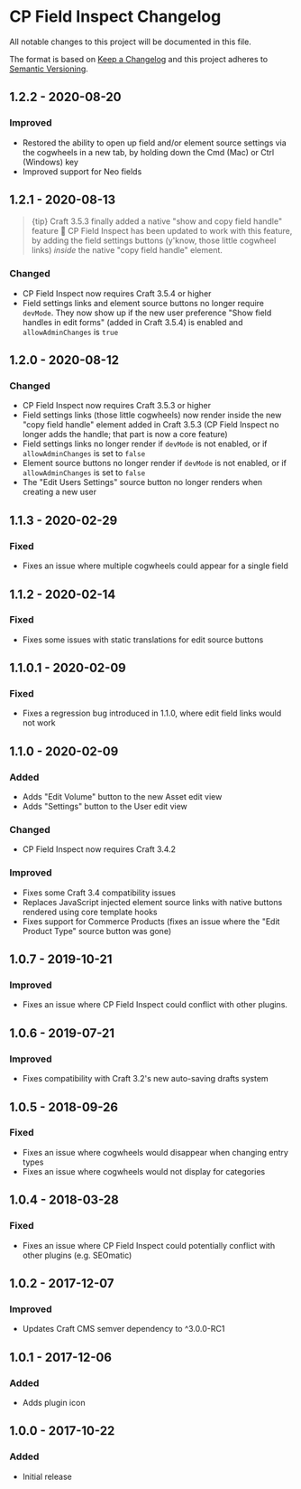 # CP Field Inspect Changelog

All notable changes to this project will be documented in this file.

The format is based on [Keep a Changelog](http://keepachangelog.com/) and this project adheres to [Semantic Versioning](http://semver.org/).

## 1.2.2 - 2020-08-20

### Improved
- Restored the ability to open up field and/or element source settings via the cogwheels in a new tab, by holding down the Cmd (Mac) or Ctrl (Windows) key
- Improved support for Neo fields

## 1.2.1 - 2020-08-13  

> {tip} Craft 3.5.3 finally added a native "show and copy field handle" feature :tada: CP Field Inspect has been updated to work with this feature, by adding the field settings buttons (y'know, those little cogwheel links) _inside_ the native "copy field handle" element.  

### Changed  
- CP Field Inspect now requires Craft 3.5.4 or higher  
- Field settings links and element source buttons no longer require `devMode`. They now show up if the new user preference "Show field handles in edit forms" (added in Craft 3.5.4) is enabled and `allowAdminChanges` is `true`  

## 1.2.0 - 2020-08-12  

### Changed
- CP Field Inspect now requires Craft 3.5.3 or higher
- Field settings links (those little cogwheels) now render inside the new "copy field handle" element added in Craft 3.5.3 (CP Field Inspect no longer adds the handle; that part is now a core feature)  
- Field settings links no longer render if `devMode` is not enabled, or if `allowAdminChanges` is set to `false`   
- Element source buttons no longer render if `devMode` is not enabled, or if `allowAdminChanges` is set to `false`    
- The "Edit Users Settings" source button no longer renders when creating a new user  

## 1.1.3 - 2020-02-29

### Fixed
- Fixes an issue where multiple cogwheels could appear for a single field

## 1.1.2 - 2020-02-14

### Fixed
- Fixes some issues with static translations for edit source buttons

## 1.1.0.1 - 2020-02-09

### Fixed
- Fixes a regression bug introduced in 1.1.0, where edit field links would not work

## 1.1.0 - 2020-02-09

### Added
- Adds "Edit Volume" button to the new Asset edit view
- Adds "Settings" button to the User edit view  

### Changed
- CP Field Inspect now requires Craft 3.4.2  

### Improved
- Fixes some Craft 3.4 compatibility issues
- Replaces JavaScript injected element source links with native buttons rendered using core template hooks
- Fixes support for Commerce Products (fixes an issue where the "Edit Product Type" source button was gone)

## 1.0.7 - 2019-10-21

### Improved
- Fixes an issue where CP Field Inspect could conflict with other plugins.

## 1.0.6 - 2019-07-21

### Improved
- Fixes compatibility with Craft 3.2's new auto-saving drafts system

## 1.0.5 - 2018-09-26

### Fixed
- Fixes an issue where cogwheels would disappear when changing entry types
- Fixes an issue where cogwheels would not display for categories

## 1.0.4 - 2018-03-28

### Fixed
- Fixes an issue where CP Field Inspect could potentially conflict with other plugins (e.g. SEOmatic)

## 1.0.2 - 2017-12-07

### Improved
- Updates Craft CMS semver dependency to ^3.0.0-RC1

## 1.0.1 - 2017-12-06

### Added
- Adds plugin icon

## 1.0.0 - 2017-10-22

### Added
- Initial release
